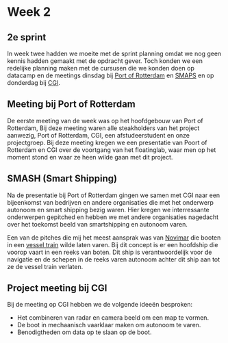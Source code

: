 # Week 2

## 2e sprint
In week twee hadden we moeite met de sprint planning omdat we nog geen kennis hadden gemaakt met de opdracht gever. Toch konden we een redelijke planning maken met de cursusen die we konden doen op datacamp en de meetings dinsdag bij [Port of Rotterdam](https://www.portofrotterdam.com/nl) en [SMAPS](https://smashnederland.nl/) en op donderdag bij [CGI](https://www.cginederland.nl/).

## Meeting bij Port of Rotterdam
De eerste meeting van de week was op het hoofdgebouw van Port of Rotterdam, Bij deze meeting waren alle steakholders van het project aanwezig, Port of Rotterdam, CGI, een afstudeerstudent en onze projectgroep. Bij deze meeting kregen we een presentatie van Poort of Rotterdam en CGI over de voortgang van het floatinglab, waar men op het moment stond en waar ze heen wilde gaan met dit project.

## SMASH (Smart Shipping)
Na de presentatie bij Port of Rotterdam gingen we samen met CGI naar een bijeenkomst van bedrijven en andere organisaties die met het onderwerp autonoom en smart shipping bezig waren. Hier kregen we interressante onderwerpen gepitched en hebben we met andere organisaties nagedacht over het toekomst beeld van smartshipping en autonoom varen.

Een van de pitches die mij het meest aansprak was van [Novimar](https://novimar.eu/) die booten in een [vessel train](https://novimar.eu/concept/) wilde laten varen. Bij dit concept is er een hoofdship die voorop vaart in een reeks van boten. Dit ship is verantwoordelijk voor de navigatie en de schepen in de reeks varen autonoom achter dit ship aan tot ze de vessel train verlaten. 

## Project meeting bij CGI
Bij de meeting op CGI hebben we de volgende ideeën besproken:
- Het combineren van radar en camera beeld om een map te vormen.
- De boot in mechaanisch vaarklaar maken om autonoom te varen.
- Benodigtheden om data op te slaan op de boot.